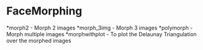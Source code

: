 # FaceMorphing
*morph2 - Morph 2 images
*morph_3img - Morph 3 images
*polymorph - Morph multiple images
*morphwithplot - To plot the Delaunay Triangulation over the morphed images
